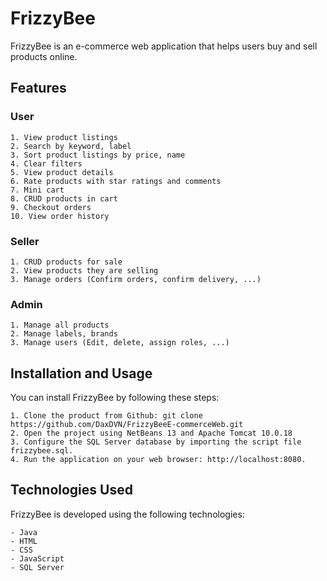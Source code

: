 # FrizzyBee

FrizzyBee is an e-commerce web application that helps users buy and sell products online.
## Features
### User

    1. View product listings
    2. Search by keyword, label
    3. Sort product listings by price, name
    4. Clear filters
    5. View product details
    6. Rate products with star ratings and comments
    7. Mini cart
    8. CRUD products in cart
    9. Checkout orders
    10. View order history

### Seller

    1. CRUD products for sale
    2. View products they are selling
    3. Manage orders (Confirm orders, confirm delivery, ...)

### Admin

    1. Manage all products
    2. Manage labels, brands
    3. Manage users (Edit, delete, assign roles, ...)

## Installation and Usage

You can install FrizzyBee by following these steps:

    1. Clone the product from Github: git clone https://github.com/DaxDVN/FrizzyBeeE-commerceWeb.git
    2. Open the project using NetBeans 13 and Apache Tomcat 10.0.18
    3. Configure the SQL Server database by importing the script file frizzybee.sql.
    4. Run the application on your web browser: http://localhost:8080.

## Technologies Used

FrizzyBee is developed using the following technologies:

    - Java
    - HTML
    - CSS
    - JavaScript
    - SQL Server
